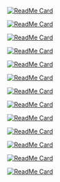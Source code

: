 [![ReadMe Card](https://github-readme-stats.vercel.app/api/pin/?username=Web-Hacker403&repo=shell-backdoor-list)](https://github.com/Web-Hacker403/shell-backdoor-list)

[![ReadMe Card](https://github-readme-stats.vercel.app/api/pin/?username=Web-Hacker403&repo=php_shell)](https://github.com/Web-Hacker403/php_shell)

[![ReadMe Card](https://github-readme-stats.vercel.app/api/pin/?username=Web-Hacker403&repo=darkness)](https://github.com/Web-Hacker403/darkness)

[![ReadMe Card](https://github-readme-stats.vercel.app/api/pin/?username=Web-Hacker403&repo=WebShell-Backdoorv5)](https://github.com/Web-Hacker403/WebShell-Backdoorv5)

[![ReadMe Card](https://github-readme-stats.vercel.app/api/pin/?username=Web-Hacker403&repo=SlotBot-V1.2-beta)](https://github.com/Web-Hacker403/SlotBot-V1.2-beta)

[![ReadMe Card](https://github-readme-stats.vercel.app/api/pin/?username=Web-Hacker403&repo=SHELL)](https://github.com/Web-Hacker403/SHELL)

[![ReadMe Card](https://github-readme-stats.vercel.app/api/pin/?username=Web-Hacker403&repo=PX-WebShell)](https://github.com/Web-Hacker403/PX-WebShell)

[![ReadMe Card](https://github-readme-stats.vercel.app/api/pin/?username=Web-Hacker403&repo=PHP-backdoors)](https://github.com/Web-Hacker403/PHP-backdoors)

[![ReadMe Card](https://github-readme-stats.vercel.app/api/pin/?username=Web-Hacker403&repo=Mannu-Shell)](https://github.com/Web-Hacker403/Mannu-Shell)

[![ReadMe Card](https://github-readme-stats.vercel.app/api/pin/?username=Web-Hacker403&repo=Keisatsu-Shell-Backdoor)](https://github.com/Web-Hacker403/Keisatsu-Shell-Backdoor)

[![ReadMe Card](https://github-readme-stats.vercel.app/api/pin/?username=Web-Hacker403&repo=IRAshell)](https://github.com/Web-Hacker403/IRAshell)

[![ReadMe Card](https://github-readme-stats.vercel.app/api/pin/?username=Web-Hacker403&repo=Backdoor)](https://github.com/Web-Hacker403/Backdoor)

[![ReadMe Card](https://github-readme-stats.vercel.app/api/pin/?username=Web-Hacker403&repo=WebShell-Backdoor)](https://github.com/Web-Hacker403/WebShell-Backdoor)
